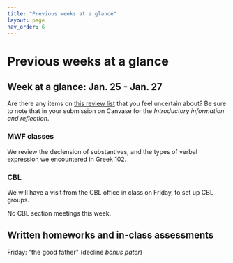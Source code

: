 ```yaml
---
title: "Previous weeks at a glance"
layout: page
nav_order: 6
---
```



# Previous weeks at a glance


## Week at a glance: Jan. 25 - Jan. 27

Are there any items on [this review list](https://neelsmith.github.io/latin102/review/overview/) that you feel uncertain about?  Be sure to note that in your submission on Canvase for the *Introductory information and reflection*.

### MWF classes

We review the declension of substantives, and the types of verbal expression we encountered in Greek 102.

### CBL

We will have a visit from the CBL office in class on Friday, to set up CBL groups.


No CBL section meetings this week.

## Written homeworks and in-class assessments

Friday: "the good father" (decline *bonus pater*)

